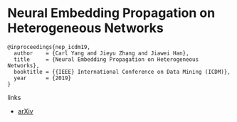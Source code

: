 # Neural Embedding Propagation on Heterogeneous Networks

```
@inproceedings{nep_icdm19,
  author    = {Carl Yang and Jieyu Zhang and Jiawei Han},
  title     = {Neural Embedding Propagation on Heterogeneous Networks},
  booktitle = {{IEEE} International Conference on Data Mining (ICDM)},
  year      = {2019}
}
```

links
- [arXiv](https://arxiv.org/abs/1910.00005)
